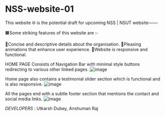 # NSS-website-01
This website 🌐 is the potential draft for upcoming NSS | NSUT website▫️▫️▫️▫️▫️▫️

🟧Some striking features of this website are :-


🔸Concise and descriptive details about the organisation.
🔸Pleasing animations that enhance user experience.
🔸Website is responsive and functional.

HOME PAGE
Consists of Navigation Bar with minimal style buttons redirecting to various other linked pages.
![image](https://github.com/UtkarshDubeyGIT/NSS-website-01/assets/168926166/ba096654-1d40-474a-a578-ed32caa744fc)

Home page also contains a testimonial slider section which is functional and is also responsive.
![image](https://github.com/UtkarshDubeyGIT/NSS-website-01/assets/168926166/1776832e-b2c5-4f6f-840c-d7cc132043d2)

All the pages end with a subtle footer section that mentions the contact and social media links.
![image](https://github.com/UtkarshDubeyGIT/NSS-website-01/assets/168926166/ed65c47e-3d0a-4464-8039-3bbca6686ffd)



*DEVELOPERS* : Utkarsh Dubey, Anshuman Raj
